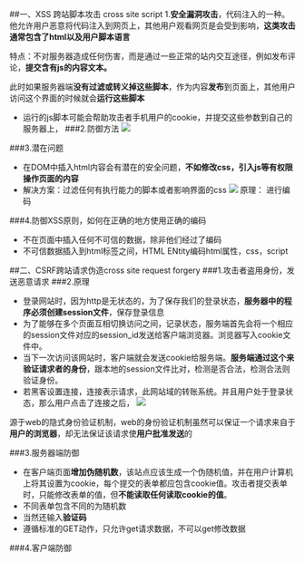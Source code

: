 ##一、XSS 跨站脚本攻击 cross site script
1.**安全漏洞攻击**，代码注入的一种。他允许用户恶意将代码注入到网页上，其他用户观看网页是会受到影响，**这类攻击通常包含了html以及用户脚本语言**

特点：不对服务器造成任何伤害，而是通过一些正常的站内交互途径，例如发布评论，**提交含有js的内容文本。**

此时如果服务器端**没有过滤或转义掉这些脚本**，作为内容**发布**到页面上，其他用户访问这个界面的时候就会**运行这些脚本**

* 运行的js脚本可能会帮助攻击者手机用户的cookie，并提交这些参数到自己的服务器上，
###2.防御方法
![](https://segmentfault.com/image?src=http://p1.bqimg.com/567571/1118c14e7f1bab75.png&objectId=1190000007752362&token=6c7975444d224f5c469e957476fc20f5)

###3.潜在问题
* 在DOM中插入html内容会有潜在的安全问题，**不如修改css，引入js等有权限操作页面的内容**
* 解决方案：过滤任何有执行能力的脚本或者影响界面的css
![](https://segmentfault.com/image?src=http://p1.bpimg.com/567571/68bb369accc2edb3.png&objectId=1190000007752362&token=2e7e9d859ad13460317c1dc069e822ae)
原理： 进行编码

###4.防御XSS原则，如何在正确的地方使用正确的编码

* 不在页面中插入任何不可信的数据，除非他们经过了编码
* 不可信数据插入到html标签之间，HTML ENtity编码html属性，css，script
	

##二、CSRF跨站请求伪造cross site request forgery
###1.攻击者盗用身份，发送恶意请求
###2.原理
* 登录网站时，因为http是无状态的，为了保存我们的登录状态，**服务器中的程序必须创建session文件**，保存登录信息
* 为了能够在多个页面互相切换访问之间，记录状态，服务端首先会将一个相应的session文件对应的session_id发送给客户端浏览器。浏览器写入cookie文件中。
* 当下一次访问该网站时，客户端就会发送cookie给服务端。**服务端通过这个来验证请求者的身份**，跟本地的session文件比对，检测是否合法，检测合法则验证身份。
* 若黑客设置连接，连接表示请求，此网站域的转账系统。并且用户处于登录状态，那么用户点击了连接之后，
![](http://pic002.cnblogs.com/img/hyddd/200904/2009040916453171.jpg)

源于web的隐式身份验证机制，web的身份验证机制虽然可以保证一个请求来自于**用户的浏览器**，却无法保证该请求使**用户批准发送**的

###3.服务器端防御
* 在客户端页面**增加伪随机数**，该站点应该生成一个伪随机值，并在用户计算机上将其设置为cookie，每个提交的表单都应包含cookie值。攻击者提交表单时，只能修改表单的值，但**不能读取任何读取cookie的值**。 
* 不同表单包含不同的为随机数
* 当然还输入**验证码**
* 遵循标准的GET动作，只允许get请求数据，不可以get修改数据

###4.客户端防御